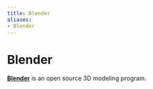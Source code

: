 ```yaml
---
title: Blender
aliases:
- Blender
---
```


# Blender

**[Blender](https://www.blender.org/)** is an open source 3D modeling program.
